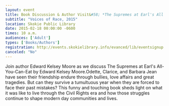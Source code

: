 ```yaml
---
layout: event
title: Book Discussion & Author Visit&#58; *The Supremes at Earl's All You Can Eat*
subtitle: "Voices of Race, 2015"
location: Skokie Public Library
date: 2015-02-18 00:00:00 -0600
times: 10 a.m.
audiences: ['Adult']
types: ['Books/Authors']
registration: http://events.skokielibrary.info/evanced/lib/eventsignup.asp?ID=21100
canceled: "No"
---
```

Join author Edward Kelsey Moore as we discuss The Supremes at Earl's All-You-Can-Eat by Edward Kelsey Moore.Odette, Clarice, and Barbara Jean have seen their friendship endure through bullies, love affairs and great tragedies. But can they survive a tumultuous year when they are forced to face their past mistakes? This funny and touching book sheds light on what it was like to live through the Civil Rights era and how those struggles continue to shape modern day communities and lives.
